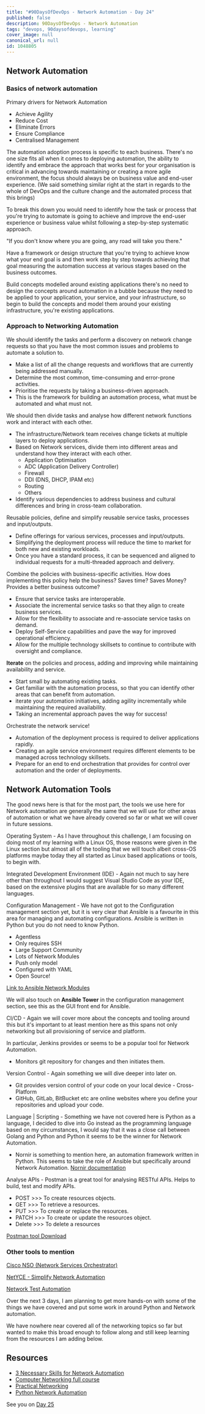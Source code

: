 ```yaml
---
title: "#90DaysOfDevOps - Network Automation - Day 24"
published: false
description: 90DaysOfDevOps - Network Automation
tags: "devops, 90daysofdevops, learning"
cover_image: null
canonical_url: null
id: 1048805
---
```


## Network Automation

### Basics of network automation

Primary drivers for Network Automation

- Achieve Agility
- Reduce Cost
- Eliminate Errors
- Ensure Compliance
- Centralised Management

The automation adoption process is specific to each business. There's no one size fits all when it comes to deploying automation, the ability to identify and embrace the approach that works best for your organisation is critical in advancing towards maintaining or creating a more agile environment, the focus should always be on business value and end-user experience. (We said something similar right at the start in regards to the whole of DevOps and the culture change and the automated process that this brings)

To break this down you would need to identify how the task or process that you're trying to automate is going to achieve and improve the end-user experience or business value whilst following a step-by-step systematic approach.

"If you don't know where you are going, any road will take you there."

Have a framework or design structure that you're trying to achieve know what your end goal is and then work step by step towards achieving that goal measuring the automation success at various stages based on the business outcomes.

Build concepts modelled around existing applications there's no need to design the concepts around automation in a bubble because they need to be applied to your application, your service, and your infrastructure, so begin to build the concepts and model them around your existing infrastructure, you're existing applications.

### Approach to Networking Automation

We should identify the tasks and perform a discovery on network change requests so that you have the most common issues and problems to automate a solution to.

- Make a list of all the change requests and workflows that are currently being addressed manually.
- Determine the most common, time-consuming and error-prone activities.
- Prioritise the requests by taking a business-driven approach.
- This is the framework for building an automation process, what must be automated and what must not.

We should then divide tasks and analyse how different network functions work and interact with each other.

- The infrastructure/Network team receives change tickets at multiple layers to deploy applications.
- Based on Network services, divide them into different areas and understand how they interact with each other.
  - Application Optimisation
  - ADC (Application Delivery Controller)
  - Firewall
  - DDI (DNS, DHCP, IPAM etc)
  - Routing
  - Others
- Identify various dependencies to address business and cultural differences and bring in cross-team collaboration.

Reusable policies, define and simplify reusable service tasks, processes and input/outputs.

- Define offerings for various services, processes and input/outputs.
- Simplifying the deployment process will reduce the time to market for both new and existing workloads.
- Once you have a standard process, it can be sequenced and aligned to individual requests for a multi-threaded approach and delivery.

Combine the policies with business-specific activities. How does implementing this policy help the business? Saves time? Saves Money? Provides a better business outcome?

- Ensure that service tasks are interoperable.
- Associate the incremental service tasks so that they align to create business services.
- Allow for the flexibility to associate and re-associate service tasks on demand.
- Deploy Self-Service capabilities and pave the way for improved operational efficiency.
- Allow for the multiple technology skillsets to continue to contribute with oversight and compliance.

**Iterate** on the policies and process, adding and improving while maintaining availability and service.

- Start small by automating existing tasks.
- Get familiar with the automation process, so that you can identify other areas that can benefit from automation.
- iterate your automation initiatives, adding agility incrementally while maintaining the required availability.
- Taking an incremental approach paves the way for success!

Orchestrate the network service!

- Automation of the deployment process is required to deliver applications rapidly.
- Creating an agile service environment requires different elements to be managed across technology skillsets.
- Prepare for an end to end orchestration that provides for control over automation and the order of deployments.

## Network Automation Tools

The good news here is that for the most part, the tools we use here for Network automation are generally the same that we will use for other areas of automation or what we have already covered so far or what we will cover in future sessions.

Operating System - As I have throughout this challenge, I am focusing on doing most of my learning with a Linux OS, those reasons were given in the Linux section but almost all of the tooling that we will touch albeit cross-OS platforms maybe today they all started as Linux based applications or tools, to begin with.

Integrated Development Environment (IDE) - Again not much to say here other than throughout I would suggest Visual Studio Code as your IDE, based on the extensive plugins that are available for so many different languages.

Configuration Management - We have not got to the Configuration management section yet, but it is very clear that Ansible is a favourite in this area for managing and automating configurations. Ansible is written in Python but you do not need to know Python.

- Agentless
- Only requires SSH
- Large Support Community
- Lots of Network Modules
- Push only model
- Configured with YAML
- Open Source!

[Link to Ansible Network Modules](https://docs.ansible.com/ansible/2.9/modules/list_of_network_modules.html)

We will also touch on **Ansible Tower** in the configuration management section, see this as the GUI front end for Ansible.

CI/CD - Again we will cover more about the concepts and tooling around this but it's important to at least mention here as this spans not only networking but all provisioning of service and platform.

In particular, Jenkins provides or seems to be a popular tool for Network Automation.

- Monitors git repository for changes and then initiates them.

Version Control - Again something we will dive deeper into later on.

- Git provides version control of your code on your local device - Cross-Platform
- GitHub, GitLab, BitBucket etc are online websites where you define your repositories and upload your code.

Language | Scripting - Something we have not covered here is Python as a language, I decided to dive into Go instead as the programming language based on my circumstances, I would say that it was a close call between Golang and Python and Python it seems to be the winner for Network Automation.

- Nornir is something to mention here, an automation framework written in Python. This seems to take the role of Ansible but specifically around Network Automation. [Nornir documentation](https://nornir.readthedocs.io/en/latest/)

Analyse APIs - Postman is a great tool for analysing RESTful APIs. Helps to build, test and modify APIs.

- POST >>> To create resources objects.
- GET >>> To retrieve a resources.
- PUT >>> To create or replace the resources.
- PATCH >>> To create or update the resources object.
- Delete >>> To delete a resources

[Postman tool Download](https://www.postman.com/downloads/)

### Other tools to mention

[Cisco NSO (Network Services Orchestrator)](https://www.cisco.com/c/en/us/products/cloud-systems-management/network-services-orchestrator/index.html)

[NetYCE - Simplify Network Automation](https://netyce.com/)

[Network Test Automation](https://pubhub.devnetcloud.com/media/genie-feature-browser/docs/#/)

Over the next 3 days, I am planning to get more hands-on with some of the things we have covered and put some work in around Python and Network automation.

We have nowhere near covered all of the networking topics so far but wanted to make this broad enough to follow along and still keep learning from the resources I am adding below.

## Resources

- [3 Necessary Skills for Network Automation](https://www.youtube.com/watch?v=KhiJ7Fu9kKA&list=WL&index=122&t=89s)
- [Computer Networking full course](https://www.youtube.com/watch?v=IPvYjXCsTg8)
- [Practical Networking](http://www.practicalnetworking.net/)
- [Python Network Automation](https://www.youtube.com/watch?v=xKPzLplPECU&list=WL&index=126)

See you on [Day 25](day25.md)
